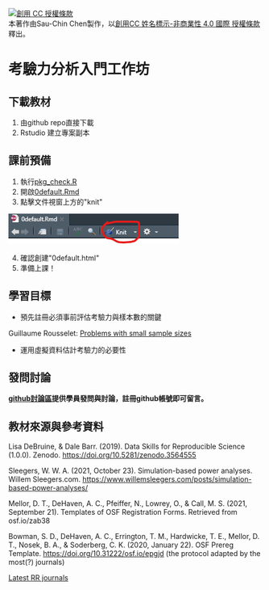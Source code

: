 
<a rel="license" href="http://creativecommons.org/licenses/by-nc/4.0/"><img alt="創用 CC 授權條款" style="border-width:0" src="https://i.creativecommons.org/l/by-nc/4.0/80x15.png" /></a><br />本著作由<span xmlns:cc="http://creativecommons.org/ns#" property="cc:attributionName">Sau-Chin Chen</span>製作，以<a rel="license" href="http://creativecommons.org/licenses/by-nc/4.0/">創用CC 姓名標示-非商業性 4.0 國際 授權條款</a>釋出。

# 考驗力分析入門工作坊

## 下載教材

1. 由github repo直接下載
2. Rstudio 建立專案副本

## 課前預備

1. 執行[pkg_check.R](pkg_check.R)
2. 開啟[0default.Rmd](0default.Rmd)
3. 點擊文件視窗上方的"knit"

![](knit.png)

4. 確認創建"0default.html"
5. 準備上課！

## 學習目標

- 預先註冊必須事前評估考驗力與樣本數的關鍵

Guillaume Rousselet: [Problems with small sample sizes](https://garstats.wordpress.com/2017/02/04/small-sample-sizes/)

- 運用虛擬資料估計考驗力的必要性

## 發問討論

**[github討論區](https://github.com/Rstat-project/power-analysis-dummy/discussions)提供學員發問與討論，註冊github帳號即可留言。**


## 教材來源與參考資料

Lisa DeBruine, & Dale Barr. (2019). Data Skills for Reproducible Science (1.0.0). Zenodo. https://doi.org/10.5281/zenodo.3564555

Sleegers, W. W. A. (2021, October 23). Simulation-based power analyses. Willem Sleegers.com. https://www.willemsleegers.com/posts/simulation-based-power-analyses/


Mellor, D. T., DeHaven, A. C., Pfeiffer, N., Lowrey, O., & Call, M. S. (2021, September 21). Templates of OSF Registration Forms. Retrieved from osf.io/zab38 

Bowman, S. D., DeHaven, A. C., Errington, T. M., Hardwicke, T. E., Mellor, D. T., Nosek, B. A., & Soderberg, C. K. (2020, January 22). OSF Prereg Template. https://doi.org/10.31222/osf.io/epgjd (the protocol adapted by the most(?) journals)

[Latest RR journals](https://www.cos.io/initiatives/registered-reports)
